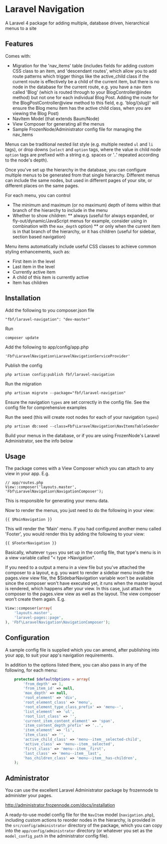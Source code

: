 Laravel Navigation
==================

A Laravel 4 package for adding multiple, database driven, hierarchical menus to a site

## Features

Comes with:

* Migration for the 'nav_items' table (includes fields for adding custom CSS class to an item, and 'descendant routes',
which allow you to add route patterns which trigger things like the active_child class if the current route is
effectively be a child of the current item, but there is no node in the database for the current route, e.g. you have a
nav item called 'Blog' (which is routed through to your BlogController@index method) but not one for each individual
Blog Post. Adding the route for the BlogPostController@view method to this field, e.g. 'blog/{slug}' will ensure the
Blog menu item has the active child class, when you are viewing the Blog Post)
* NavItem Model (that extends Baum/Node)
* View Composer for generating all the menus
* Sample FrozenNode/Administrator config file for managing the nav_items

Menus can be traditional nested list style (e.g. multiple nested `ul` and `li` tags), or drop downs (`select` and
`option` tags, where the value in child node `option` tags are prefixed with a string e.g. spaces or '..' repeated
according to the node's depth).

Once you've set up the hierarchy in the database, you can configure multiple menus to be generated from that single
hierarchy. Different menus can include the same nodes, but used in different pages of your site, or different places on
the same pages.

For each menu, you can control

* The minimum and maximum (or no maximum) depth of items within that branch of the hierarchy to include in the menu
* Whether to show children:
** always (useful for always expanded, or fly-out/dynamic/JavaScript menus for example, consider using in combination with the `max_depth` option)
** or only when the current item is in that branch of the hierarchy, or it has children (useful for sidebar, section based navigation)

Menu items automatically include useful CSS classes to achieve common styling enhancements, such as:

* First item in the level
* Last item in the level
* Currently active item
* A child of this item is currently active
* Item has children

## Installation

Add the following to you composer.json file

    "fbf/laravel-navigation": "dev-master"

Run

    composer update

Add the following to app/config/app.php

    'Fbf\LaravelNavigation\LaravelNavigationServiceProvider'

Publish the config

    php artisan config:publish fbf/laravel-navigation

Run the migration

    php artisan migrate --package="fbf/laravel-navigation"

Ensure the navigation `types` are set correctly in the config file. See the config file for comprehensive examples

Run the seed (this will create root nodes for each of your navigation `types`)

	php artisan db:seed --class=Fbf\LaravelNavigation\NavItemsTableSeeder

Build your menus in the database, or if you are using FrozenNode's Laravel Administrator, see the info below

## Usage

The package comes with a View Composer which you can attach to any view in your app. E.g.

	// app/routes.php
	View::composer('layouts.master', 'Fbf\LaravelNavigation\NavigationComposer');

This is responsible for generating your menu data.

Now to render the menus, you just need to do the following in your view:

	{{ $MainNavigation }}

This will render the 'Main' menu. If you had configured another menu called 'Footer', you would render this by adding the following to your view:

	{{ $FooterNavigation }}

Basically, whatever `types` you set up in the config file, that type's menu is in a view variable called "< type >Navigation".

If you need to a output a menu in a view file but you've attached the composer to a layout, e.g. you want to render a sidebar
menu inside the pages.view view file, the $SidebarNavigation variable won't be available since the composer won't have executed
yet, it runs when the master layout is rendered, which happens after your view. In this case, just attach the composer to the
pages.view view as well as the layout. The view composer won't create them again. E.g.

```php
View::composer(array(
	'layouts.master',
	'laravel-pages::page',
), 'Fbf\LaravelNavigation\NavigationComposer');
```

## Configuration

A sample config file is supplied which you can amend, after publishing into your app, to suit your app's navigation requirements.

In addition to the options listed there, you can also pass in any of the following, for each menu:

```php
	protected $defaultOptions = array(
		'from_depth' => 1,
		'from_item_id' => null,
		'max_depth' => null,
		'root_element' => 'div',
		'root_element_class' => 'menu',
		'root_element_type_class_prefix' => 'menu--',
		'list_element' => 'ul',
		'root_list_class' => '',
		'current_item_content_element' => 'span',
		'item_content_depth_prefix' => '..',
		'item_element' => 'li',
		'item_class' => '',
		'active_child_class' => 'menu--item__selected-child',
		'active_class' => 'menu--item__selected',
		'first_class' => 'menu--item__first',
		'last_class' => 'menu--item__last',
		'has_children_class' => 'menu--item__has-children',
	);
```

## Administrator

You can use the excellent Laravel Administrator package by frozennode to administer your pages.

http://administrator.frozennode.com/docs/installation

A ready-to-use model config file for the `NavItem` model (`navigation.php`), including custom actions to reorder nodes in
the hierarchy, is provided in the `src/config/administrator` directory of the package, which you can copy into the
`app/config/administrator` directory (or whatever you set as the `model_config_path` in the administrator config file).